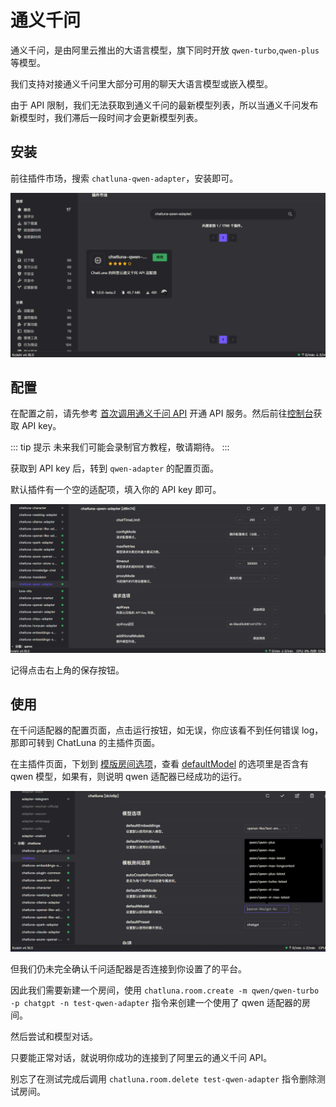 # 通义千问

通义千问，是由阿里云推出的大语言模型，旗下同时开放 `qwen-turbo`,`qwen-plus` 等模型。

我们支持对接通义千问里大部分可用的聊天大语言模型或嵌入模型。

由于 API 限制，我们无法获取到通义千问的最新模型列表，所以当通义千问发布新模型时，我们滞后一段时间才会更新模型列表。

## 安装

前往插件市场，搜索 `chatluna-qwen-adapter`，安装即可。

![images](../../public/images/plugin_market_qwen.png)

## 配置

在配置之前，请先参考 [首次调用通义千问 API](https://help.aliyun.com/zh/model-studio/getting-started/first-api-call-to-qwen?spm=5176.12818093_-1363046575.console-base_help.dexternal.3bd416d0aMZwE0#f92b9b9cc7huw) 开通 API 服务。然后前往[控制台](https://bailian.console.aliyun.com/?spm=a2c4g.11186623.0.0.6a822562V5KcWo&apiKey=1#/api-key)获取 API key。

::: tip 提示
未来我们可能会录制官方教程，敬请期待。
:::

获取到 API key 后，转到 `qwen-adapter` 的配置页面。

默认插件有一个空的适配项，填入你的 API key 即可。

![images](../../public/images/plugin_qwen.png)

记得点击右上角的保存按钮。

## 使用

在千问适配器的配置页面，点击运行按钮，如无误，你应该看不到任何错误 log，那即可转到 ChatLuna 的主插件页面。

在主插件页面，下划到 [模版房间选项](../useful-configurations.md#模版房间选项)，查看 [defaultModel](../useful-configurations.md#defaultmodel) 的选项里是否含有 qwen 模型，如果有，则说明 qwen 适配器已经成功的运行。

![images](../../public/images/plugin_qwen_config.png)

但我们仍未完全确认千问适配器是否连接到你设置了的平台。

因此我们需要新建一个房间，使用 `chatluna.room.create -m qwen/qwen-turbo -p chatgpt -n test-qwen-adapter` 指令来创建一个使用了 qwen 适配器的房间。

然后尝试和模型对话。

只要能正常对话，就说明你成功的连接到了阿里云的通义千问 API。

别忘了在测试完成后调用 `chatluna.room.delete test-qwen-adapter` 指令删除测试房间。

